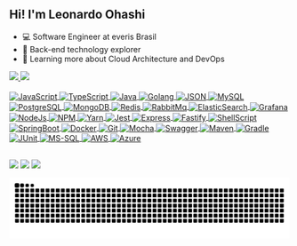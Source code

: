 ## Hi! I'm Leonardo Ohashi

- 💻 Software Engineer at everis Brasil
- 🤔 Back-end technology explorer
- 🌱 Learning more about Cloud Architecture and DevOps

 <div>
  <a href="https://github.com/imohashi">
  <img height="200em" src="https://github-readme-stats.vercel.app/api?username=imohashi&show_icons=true&theme=dark&include_all_commits=true&count_private=true"/>
  <img height="200em" src="https://github-readme-stats.vercel.app/api/top-langs/?username=imohashi&layout=compact&langs_count=7&theme=dark"/>
</div>
  
<div style="display: inline_block"><br>
  <img align="center" alt="JavaScript" height="30" width="120" src="https://img.shields.io/badge/JavaScript-F7DF1E?style=for-the-badge&logo=javascript&logoColor=black">
  <img align="center" alt="TypeScript" height="30" width="120" src="https://img.shields.io/badge/TypeScript-007ACC?style=for-the-badge&logo=typescript&logoColor=white">
  <img align="center" alt="Java" height="30" width="80" src="https://img.shields.io/badge/Java-ED8B00?style=for-the-badge&logo=java&logoColor=white">
  <img align="center" alt="Golang" height="30" width="80" src="https://img.shields.io/badge/Go-00ADD8?style=for-the-badge&logo=go&logoColor=white">
  <img align="center" alt="JSON" height="30" width="80" src="https://img.shields.io/badge/json-5E5C5C?style=for-the-badge&logo=json&logoColor=white">
  <img align="center" alt="MySQL" height="30" width="100" src="https://img.shields.io/badge/MySQL-00000F?style=for-the-badge&logo=mysql&logoColor=white">
  <img align="center" alt="PostgreSQL" height="30" width="120" src="https://img.shields.io/badge/PostgreSQL-316192?style=for-the-badge&logo=postgresql&logoColor=white">
  <img align="center" alt="MongoDB" height="30" width="120" src="https://img.shields.io/badge/MongoDB-4EA94B?style=for-the-badge&logo=mongodb&logoColor=white">
  <img align="center" alt="Redis" height="30" width="80" src="https://img.shields.io/badge/redis-%23DD0031.svg?&style=for-the-badge&logo=redis&logoColor=white">
  <img align="center" alt="RabbitMq" height="30" width="100" src="https://img.shields.io/badge/rabbitmq-%23FF6600.svg?&style=for-the-badge&logo=rabbitmq&logoColor=white">
  <img align="center" alt="ElasticSearch" height="30" width="120" src="https://img.shields.io/badge/Elastic_Search-005571?style=for-the-badge&logo=elasticsearch&logoColor=white">
  <img align="center" alt="Grafana" height="30" width="100" src="https://img.shields.io/badge/Grafana-F2F4F9?style=for-the-badge&logo=grafana&logoColor=orange&labelColor=F2F4F9">
  <img align="center" alt="NodeJs" height="30" width="100" src="https://img.shields.io/badge/Node.js-339933?style=for-the-badge&logo=nodedotjs&logoColor=white">
  <img align="center" alt="NPM" height="30" width="70" src="https://img.shields.io/badge/npm-CB3837?style=for-the-badge&logo=npm&logoColor=white">
  <img align="center" alt="Yarn" height="30" width="75" src="https://img.shields.io/badge/Yarn-2C8EBB?style=for-the-badge&logo=yarn&logoColor=white">
  <img align="center" alt="Jest" height="30" width="75" src="https://img.shields.io/badge/Jest-C21325?style=for-the-badge&logo=jest&logoColor=white">
  <img align="center" alt="Express" height="30" width="100" src="https://img.shields.io/badge/Express.js-000000?style=for-the-badge&logo=express&logoColor=white">
  <img align="center" alt="Fastify" height="30" width="100" src="https://img.shields.io/badge/fastify-202020?style=for-the-badge&logo=fastify&logoColor=white">
  <img align="center" alt="ShellScript" height="30" width="120" src="https://img.shields.io/badge/Shell_Script-121011?style=for-the-badge&logo=gnu-bash&logoColor=white">
  <img align="center" alt="SpringBoot" height="30" width="130" src="https://img.shields.io/badge/Spring_Boot-F2F4F9?style=for-the-badge&logo=spring-boot">
  <img align="center" alt="Docker" height="30" width="100" src="https://img.shields.io/badge/Docker-2CA5E0?style=for-the-badge&logo=docker&logoColor=white">
  <img align="center" alt="Git" height="30" width="70" src="https://img.shields.io/badge/Git-F05032?style=for-the-badge&logo=git&logoColor=white">
  <img align="center" alt="Mocha" height="30" width="80" src="https://img.shields.io/badge/Mocha-8D6748?style=for-the-badge&logo=Mocha&logoColor=white">
  <img align="center" alt="Swagger" height="30" width="100" src="https://img.shields.io/badge/Swagger-85EA2D?style=for-the-badge&logo=Swagger&logoColor=white">
  <img align="center" alt="Maven" height="30" width="120" src="https://img.shields.io/badge/apache_maven-C71A36?style=for-the-badge&logo=apachemaven&logoColor=white">
  <img align="center" alt="Gradle" height="30" width="100" src="https://img.shields.io/badge/gradle-02303A?style=for-the-badge&logo=gradle&logoColor=white">
  <img align="center" alt="JUnit" height="30" width="90" src="https://img.shields.io/badge/Junit5-25A162?style=for-the-badge&logo=junit5&logoColor=white">
  <img align="center" alt="MS-SQL" height="30" width="145" src="https://img.shields.io/badge/Microsoft%20SQL%20Sever-CC2927?style=for-the-badge&logo=microsoft%20sql%20server&logoColor=white">
  <img align="center" alt="AWS" height="30" width="100" src="https://img.shields.io/badge/Amazon_AWS-232F3E?style=for-the-badge&logo=amazon-aws&logoColor=white">
  <img align="center" alt="Azure" height="30" width="120" src="https://img.shields.io/badge/microsoft%20azure-0089D6?style=for-the-badge&logo=microsoft-azure&logoColor=white">
</div>
  
  ##
  
<div> 
  <a href="https://www.instagram.com/the.ohashi" target="_blank"><img src="https://img.shields.io/badge/-Instagram-%23E4405F?style=for-the-badge&logo=instagram&logoColor=white" target="_blank"></a>
  <a href = "mailto:leonardoohashi.mkt@gmail.com"><img src="https://img.shields.io/badge/-Gmail-%23333?style=for-the-badge&logo=gmail&logoColor=white" target="_blank"></a>
  <a href="https://www.linkedin.com/in/leonardo-fonseca-ohashi/" target="_blank"><img src="https://img.shields.io/badge/-LinkedIn-%230077B5?style=for-the-badge&logo=linkedin&logoColor=white" target="_blank"></a>
  
  ![Snake animation](https://github.com/imohashi/imohashi/blob/output/github-contribution-grid-snake.svg)
</div>
